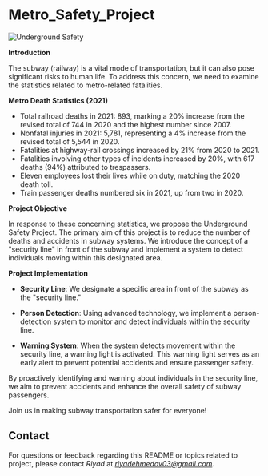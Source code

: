 # Metro_Safety_Project

![Underground Safety](https://images.livemint.com/img/2021/09/13/600x338/f6007916-f75e-11ea-b2bb-535a8d08f761_1600404350838_1631496999331.jpg)


**Introduction**

The subway (railway) is a vital mode of transportation, but it can also pose significant risks to human life. To address this concern, we need to examine the statistics related to metro-related fatalities.

**Metro Death Statistics (2021)**

- Total railroad deaths in 2021: 893, marking a 20% increase from the revised total of 744 in 2020 and the highest number since 2007.
- Nonfatal injuries in 2021: 5,781, representing a 4% increase from the revised total of 5,544 in 2020.
- Fatalities at highway-rail crossings increased by 21% from 2020 to 2021.
- Fatalities involving other types of incidents increased by 20%, with 617 deaths (94%) attributed to trespassers.
- Eleven employees lost their lives while on duty, matching the 2020 death toll.
- Train passenger deaths numbered six in 2021, up from two in 2020.

**Project Objective**

In response to these concerning statistics, we propose the Underground Safety Project. The primary aim of this project is to reduce the number of deaths and accidents in subway systems. We introduce the concept of a "security line" in front of the subway and implement a system to detect individuals moving within this designated area.

**Project Implementation**

- **Security Line**: We designate a specific area in front of the subway as the "security line."

- **Person Detection**: Using advanced technology, we implement a person-detection system to monitor and detect individuals within the security line.

- **Warning System**: When the system detects movement within the security line, a warning light is activated. This warning light serves as an early alert to prevent potential accidents and ensure passenger safety.

By proactively identifying and warning about individuals in the security line, we aim to prevent accidents and enhance the overall safety of subway passengers.

Join us in making subway transportation safer for everyone!

## Contact

For questions or feedback regarding this README or topics related to project, please contact *Riyad* at *riyadehmedov03@gmail.com*.